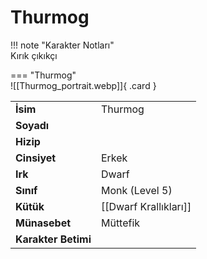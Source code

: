 # Thurmog   
  
<div class="grid" markdown>  
  
!!! note "Karakter Notları"  
	Kırık çıkıkçı  
  
<div class="grid" markdown>  
  
=== "Thurmog"  
	![[Thurmog_portrait.webp]]{ .card }  
  
  
  
|  |  |  
|---|---|  
| **İsim** | Thurmog |  
| **Soyadı** |  |  
| **Hizip** |  |  
| **Cinsiyet** | Erkek |  
| **Irk** | Dwarf |  
| **Sınıf** | Monk (Level 5) |  
| **Kütük** | [[Dwarf Krallıkları]] |  
| **Münasebet** | Müttefik |  
| **Karakter Betimi** |  |  
</div></div>